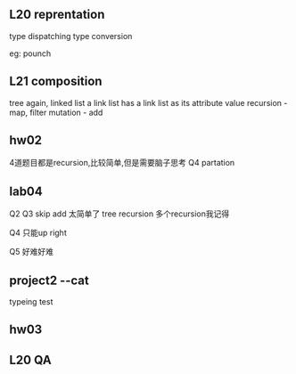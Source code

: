 ## L20 reprentation 
type dispatching 
type conversion 

eg: pounch 

## L21 composition 
tree again, linked list 
a link list has a link list as its attribute value 
recursion - map, filter 
mutation - add 






## hw02 
4道题目都是recursion,比较简单,但是需要脑子思考
Q4 partation

## lab04 

Q2 Q3 skip add 太简单了
tree recursion
多个recursion我记得

Q4 只能up right

Q5 好难好难

## project2 --cat 
typeing test



## hw03 


## L20 QA 


